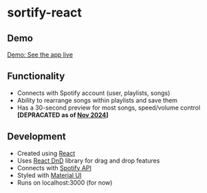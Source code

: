 # sortify-react

## Demo

[Demo: See the app live](https://philliparaujo.github.io/sortify-react/)

## Functionality
- Connects with Spotify account (user, playlists, songs)
- Ability to rearrange songs within playlists and save them
- Has a 30-second preview for most songs, speed/volume control **[DEPRACATED as of [Nov 2024](https://developer.spotify.com/blog/2024-11-27-changes-to-the-web-api)]**

## Development
- Created using [React](https://reactjs.org/)
- Uses [React DnD](https://react-dnd.github.io/react-dnd/about) library for drag and drop features
- Connects with [Spotify API](https://developer.spotify.com/documentation/web-api/)
- Styled with [Material UI](https://mui.com/)
- Runs on localhost:3000 (for now)
